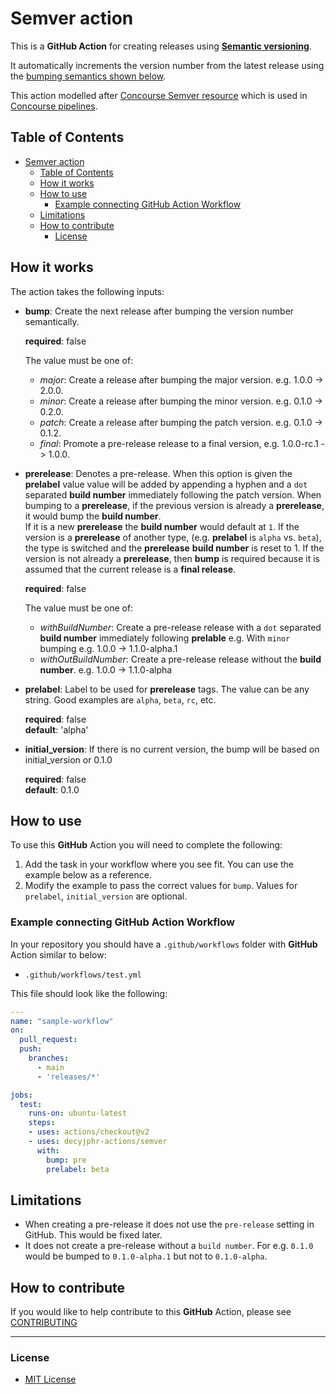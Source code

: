 # Semver action

This is a **GitHub Action** for creating releases using [**Semantic versioning**](https://semver.org).

It automatically increments the version number from the latest release using the [bumping semantics shown below](#how-it-works).

This action modelled after [Concourse Semver resource](https://github.com/concourse/semver-resource) which is used in [Concourse pipelines](https://concourse-ci.org/).

## Table of Contents

- [Semver action](#semver-action)
  - [Table of Contents](#table-of-contents)
  - [How it works](#how-it-works)
  - [How to use](#how-to-use)
    - [Example connecting GitHub Action Workflow](#example-connecting-github-action-workflow)
  - [Limitations](#limitations)
  - [How to contribute](#how-to-contribute)
    - [License](#license)

## How it works

The action takes the following inputs:

- **bump**: Create the next release after bumping the version number semantically.
  
  **required**: false  

  The value must be one of:
  - *major*: Create a release after bumping the major version. e.g. 1.0.0 -> 2.0.0.
  - *minor*: Create a release after bumping the minor version. e.g. 0.1.0 -> 0.2.0.
  - *patch*: Create a release after bumping the patch version. e.g. 0.1.0 -> 0.1.2.
  - *final*: Promote a pre-release release to a final version, e.g. 1.0.0-rc.1 -> 1.0.0.
  
- **prerelease**: Denotes a pre-release. When this option is given the **prelabel** value value will be added by appending a hyphen and a `dot` separated **build number** immediately following the patch version. When bumping to a **prerelease**, if the previous version is already a **prerelease**, it would bump the **build number**.  
If it is a new **prerelease** the **build number** would default at `1`. If the version is a **prerelease** of another type, (e.g. **prelabel** is `alpha` vs. `beta`), the type is switched and the **prerelease** **build number** is reset to 1. If the version is not already a **prerelease**, then **bump** is required because it is assumed that the current release is a **final release**.
  
  **required**: false  

  The value must be one of:
  - *withBuildNumber*: Create a pre-release release with a `dot` separated **build number** immediately following **prelable** e.g. With `minor` bumping  e.g. 1.0.0 -> 1.1.0-alpha.1
  - *withOutBuildNumber*: Create a pre-release release without the **build number**. e.g. 1.0.0 -> 1.1.0-alpha

- **prelabel**: Label to be used for **prerelease** tags. The value can be any string. Good examples are `alpha`, `beta`, `rc`, etc.
  
  ​**required**: false  
  **default**: 'alpha'

- **initial_version**: If there is no current version, the bump will be based on initial_version or 0.1.0
  
  **required**: false  
  **default**: 0.1.0

## How to use

To use this **GitHub** Action you will need to complete the following:

1. Add the task in your workflow where you see fit. You can use the example below as a reference.
1. Modify the example to pass the correct values for `bump`. Values for `prelabel`, `initial_version` are optional.

### Example connecting GitHub Action Workflow

In your repository you should have a `.github/workflows` folder with **GitHub** Action similar to below:

- `.github/workflows/test.yml`

This file should look like the following:

```yml
---
name: "sample-workflow"
on:
  pull_request:
  push:
    branches:
      - main
      - 'releases/*'

jobs:
  test:
    runs-on: ubuntu-latest
    steps:
    - uses: actions/checkout@v2
    - uses: decyjphr-actions/semver
      with:
        bump: pre
        prelabel: beta
```

## Limitations

- When creating a pre-release it does not use the `pre-release` setting in GitHub. This would be fixed later.
- It does not create a pre-release without a `build number`. For e.g. `0.1.0` would be bumped to `0.1.0-alpha.1` but not to `0.1.0-alpha`.  

## How to contribute

If you would like to help contribute to this **GitHub** Action, please see [CONTRIBUTING](https://github.com/decyjphr-actions/semver/blob/master/.github/CONTRIBUTING.md)

---

### License

- [MIT License](https://github.com/decyjphr-actions/workflow-dispatch/blob/master/LICENSE)
